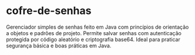# cofre-de-senhas
Gerenciador simples de senhas feito em Java com princípios de orientação a objetos e padrões de projeto. Permite salvar senhas com autenticação protegida por código aleatório e criptografia base64. Ideal para praticar segurança básica e boas práticas em Java.
